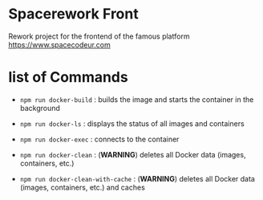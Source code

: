# Spacerework Front

Rework project for the frontend of the famous platform https://www.spacecodeur.com

# list of Commands

- `npm run docker-build` : builds the image and starts the container in the background

- `npm run docker-ls` : displays the status of all images and containers

- `npm run docker-exec` : connects to the container

- `npm run docker-clean` : (**WARNING**) deletes all Docker data (images, containers, etc.)

- `npm run docker-clean-with-cache` : (**WARNING**) deletes all Docker data (images, containers, etc.) and caches